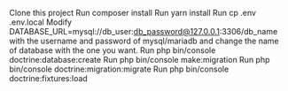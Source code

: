 Clone this project
Run composer install
Run yarn install
Run cp .env .env.local
Modify DATABASE_URL=mysql://db_user:db_password@127.0.0.1:3306/db_name with the username and password of mysql/mariadb and change the name of database with the one you want.
Run  php bin/console doctrine:database:create
Run php bin/console make:migration
Run php bin/console doctrine:migration:migrate
Run php bin/console doctrine:fixtures:load